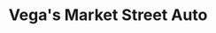 ---
title: "Vega's Market Street Auto"
url: /bloomington/vegas-market-street-auto/
shop: car repair
---